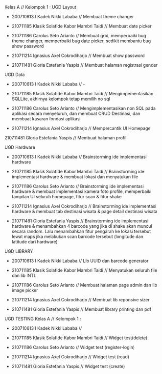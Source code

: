 Kelas A // Kelompok 1 :
UGD Layout
- 200710613 I Kadek Nikki Lababa // Membuat theme changer

- 210711185 Klasik Solafide Kabor Mambri Taidi //  Membuat date picker

- 210711186 Carolus Seto Arianto // Membuat grid, memperbaiki bug theme changer, memperbaiki bug date picker, sedikit membantu bug show password

- 210711214 Ignasius Axel Cokrodiharjo // Membuat show password

- 210711481 Gloria Estefania Yaspis // Membuat halaman registrasi gender

UGD Data
- 200710613 I Kadek Nikki Lababa // -

- 210711185 Klasik Solafide Kabor Mambri Taidi //  Mengimpementasikan SQLLite, akhirnya kelompok tetap memilih no sql

- 210711186 Carolus Seto Arianto // Mengimplementasikan non SQL pada aplikasi secara menyeluruh, dan membuat CRUD Destinasi, dan membuat kasaran fondasi aplikasi

- 210711214 Ignasius Axel Cokrodiharjo // Mempercantik UI Homepage

210711481 Gloria Estefania Yaspis // Membuat halaman profil

UGD Hardware
- 200710613 I Kadek Nikki Lababa // Brainstorming ide implementasi hardware

- 210711185 Klasik Solafide Kabor Mambri Taidi //  Brainstorming ide implementasi hardware & membuat lokasi dan menyatukan file

- 210711186 Carolus Seto Arianto // Brainstorming ide implementasi hardware & membuat implementasi kamera foto profile, memperbaiki tampilan UI seluruh homepage, fitur scan & fitur shake

- 210711214 Ignasius Axel Cokrodiharjo // Brainstorming ide implementasi hardware & membuat tab destinasi wisata & page detail destinasi wisata

- 210711481 Gloria Estefania Yaspis // Brainstorming ide implementasi hardware & menambahkan 4 barcode yang jika di shake akan muncul secara random. Lalu menambahkan fitur pengarah ke lokasi tersebut lewat maps jika melakukan scan barcode tersebut (longitude dan latitude dari hardware)

UGD LIBRARY
- 200710613 I Kadek Nikki Lababa // Lib UUID dan barcode generator

- 210711185 Klasik Solafide Kabor Mambri Taidi //  Menyatukan seluruh file dan lib INTL

- 210711186 Carolus Seto Arianto // Membuat halaman page admin dan lib image picker

- 210711214 Ignasius Axel Cokrodiharjo // Membuat lib reponsive sizer

- 210711481 Gloria Estefania Yaspis // Membuat library printing dan pdf

UGD TESTING
Kelas A // Kelompok 1 :

- 200710613 I Kadek Nikki Lababa // 

- 210711185 Klasik Solafide Kabor Mambri Taidi // Widget test(delete)

- 210711186 Carolus Seto Arianto // Widget test (register-login)

- 210711214 Ignasius Axel Cokrodiharjo // Widget test (read)

- 210711481 Gloria Estefania Yaspis // Widget test (create)
